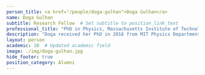 ```yaml
---
person_title: <a href="/people/doga-gulhan">Doga Gulhan</a>
name: Doga Gulhan
subtitle: Research Fellow  # Set subtitle to position_link_text
professional_title: "PhD in Physics, Massachusetts Institute of Technology, Postdoctoral Fellow (2017-2023), Principal Investigator, Massachusetts General Hospital, Krantz Family Center for Cancer Research"
description: "Doga received her PhD in 2016 from MIT Physics Department where she was working with the Relativistic Heavy Ion Group. Her work was focused on development of analysis software, algorithms and data analysis. She studied the properties of quark-gluon plasma, a form of matter that is created shortly after the Big Bang as well as in collisions of heavy ions at research facilities such as the Large Hadron Collider at CERN. After her graduation, she continued her research on this topic as a Research Fellow at CERN.Doga joined the Park Lab in April 2017. During her time here, she has been involved in variety of projects related to cancer genomics. She focused mostly on mutational signatures, the idea behind which is to identify the factors that cause cancer from their mutational footprints. She developed a tool that allows identification of mutational signatures from low mutation counts. With this tool, the mutational signature of HR deficiency can be identified from targeted gene panels in clinical settings. With collaborators in the DFCI, she is working on demonstrating the applicability of this tool in clinical settings. She hopes that this effort will allow us to identify more patients who may benefit from targeted treatments, as many patients with HR deficiency do not have actionable mutations. In addition, she is interested in evolutionary dynamics of tumors, and the accumulation of mutations in tumors as well as in normal tissues."
layout: person
academic: 10  # Updated academic field
image: ./img/doga-gulhan.jpg
hide_footer: true
position_category: Alumni
---
```

